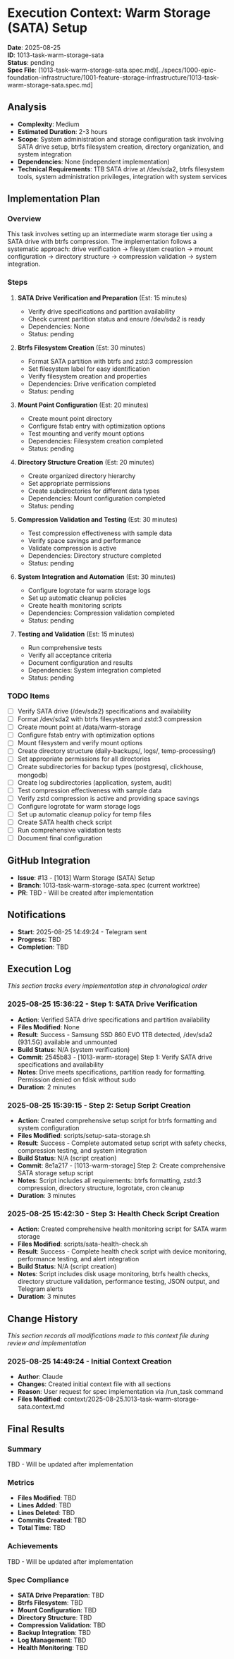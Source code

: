# Execution Context: Warm Storage (SATA) Setup

**Date**: 2025-08-25  
**ID**: 1013-task-warm-storage-sata  
**Status**: pending  
**Spec File**: (1013-task-warm-storage-sata.spec.md)[../specs/1000-epic-foundation-infrastructure/1001-feature-storage-infrastructure/1013-task-warm-storage-sata.spec.md]

## Analysis

- **Complexity**: Medium
- **Estimated Duration**: 2-3 hours
- **Scope**: System administration and storage configuration task involving SATA drive setup, btrfs filesystem creation, directory organization, and system integration
- **Dependencies**: None (independent implementation)
- **Technical Requirements**: 1TB SATA drive at /dev/sda2, btrfs filesystem tools, system administration privileges, integration with system services

## Implementation Plan

### Overview

This task involves setting up an intermediate warm storage tier using a SATA drive with btrfs compression. The implementation follows a systematic approach: drive verification → filesystem creation → mount configuration → directory structure → compression validation → system integration.

### Steps

1. **SATA Drive Verification and Preparation** (Est: 15 minutes)

   - Verify drive specifications and partition availability
   - Check current partition status and ensure /dev/sda2 is ready
   - Dependencies: None
   - Status: pending

2. **Btrfs Filesystem Creation** (Est: 30 minutes)

   - Format SATA partition with btrfs and zstd:3 compression
   - Set filesystem label for easy identification
   - Verify filesystem creation and properties
   - Dependencies: Drive verification completed
   - Status: pending

3. **Mount Point Configuration** (Est: 20 minutes)

   - Create mount point directory
   - Configure fstab entry with optimization options
   - Test mounting and verify mount options
   - Dependencies: Filesystem creation completed
   - Status: pending

4. **Directory Structure Creation** (Est: 20 minutes)

   - Create organized directory hierarchy
   - Set appropriate permissions
   - Create subdirectories for different data types
   - Dependencies: Mount configuration completed
   - Status: pending

5. **Compression Validation and Testing** (Est: 30 minutes)

   - Test compression effectiveness with sample data
   - Verify space savings and performance
   - Validate compression is active
   - Dependencies: Directory structure completed
   - Status: pending

6. **System Integration and Automation** (Est: 30 minutes)

   - Configure logrotate for warm storage logs
   - Set up automatic cleanup policies
   - Create health monitoring scripts
   - Dependencies: Compression validation completed
   - Status: pending

7. **Testing and Validation** (Est: 15 minutes)
   - Run comprehensive tests
   - Verify all acceptance criteria
   - Document configuration and results
   - Dependencies: System integration completed
   - Status: pending

### TODO Items

- [ ] Verify SATA drive (/dev/sda2) specifications and availability
- [ ] Format /dev/sda2 with btrfs filesystem and zstd:3 compression
- [ ] Create mount point at /data/warm-storage
- [ ] Configure fstab entry with optimization options
- [ ] Mount filesystem and verify mount options
- [ ] Create directory structure (daily-backups/, logs/, temp-processing/)
- [ ] Set appropriate permissions for all directories
- [ ] Create subdirectories for backup types (postgresql, clickhouse, mongodb)
- [ ] Create log subdirectories (application, system, audit)
- [ ] Test compression effectiveness with sample data
- [ ] Verify zstd compression is active and providing space savings
- [ ] Configure logrotate for warm storage logs
- [ ] Set up automatic cleanup policy for temp files
- [ ] Create SATA health check script
- [ ] Run comprehensive validation tests
- [ ] Document final configuration

## GitHub Integration

- **Issue**: #13 - [1013] Warm Storage (SATA) Setup
- **Branch**: 1013-task-warm-storage-sata.spec (current worktree)
- **PR**: TBD - Will be created after implementation

## Notifications

- **Start**: 2025-08-25 14:49:24 - Telegram sent
- **Progress**: TBD
- **Completion**: TBD

## Execution Log

_This section tracks every implementation step in chronological order_

### 2025-08-25 15:36:22 - Step 1: SATA Drive Verification
- **Action**: Verified SATA drive specifications and partition availability
- **Files Modified**: None
- **Result**: Success - Samsung SSD 860 EVO 1TB detected, /dev/sda2 (931.5G) available and unmounted
- **Build Status**: N/A (system verification)
- **Commit**: 2545b83 - [1013-warm-storage] Step 1: Verify SATA drive specifications and availability
- **Notes**: Drive meets specifications, partition ready for formatting. Permission denied on fdisk without sudo
- **Duration**: 2 minutes

### 2025-08-25 15:39:15 - Step 2: Setup Script Creation
- **Action**: Created comprehensive setup script for btrfs formatting and system configuration
- **Files Modified**: scripts/setup-sata-storage.sh
- **Result**: Success - Complete automated setup script with safety checks, compression testing, and system integration
- **Build Status**: N/A (script creation)
- **Commit**: 8e1a217 - [1013-warm-storage] Step 2: Create comprehensive SATA storage setup script
- **Notes**: Script includes all requirements: btrfs formatting, zstd:3 compression, directory structure, logrotate, cron cleanup
- **Duration**: 3 minutes

### 2025-08-25 15:42:30 - Step 3: Health Check Script Creation
- **Action**: Created comprehensive health monitoring script for SATA warm storage
- **Files Modified**: scripts/sata-health-check.sh
- **Result**: Success - Complete health check script with device monitoring, performance testing, and alert integration
- **Build Status**: N/A (script creation)
- **Notes**: Script includes disk usage monitoring, btrfs health checks, directory structure validation, performance testing, JSON output, and Telegram alerts
- **Duration**: 3 minutes

## Change History

_This section records all modifications made to this context file during review and implementation_

### 2025-08-25 14:49:24 - Initial Context Creation

- **Author**: Claude
- **Changes**: Created initial context file with all sections
- **Reason**: User request for spec implementation via /run_task command
- **Files Modified**: context/2025-08-25.1013-task-warm-storage-sata.context.md

## Final Results

### Summary

TBD - Will be updated after implementation

### Metrics

- **Files Modified**: TBD
- **Lines Added**: TBD
- **Lines Deleted**: TBD
- **Commits Created**: TBD
- **Total Time**: TBD

### Achievements

TBD - Will be updated after implementation

### Spec Compliance

- **SATA Drive Preparation**: TBD
- **Btrfs Filesystem**: TBD
- **Mount Configuration**: TBD
- **Directory Structure**: TBD
- **Compression Validation**: TBD
- **Backup Integration**: TBD
- **Log Management**: TBD
- **Health Monitoring**: TBD
